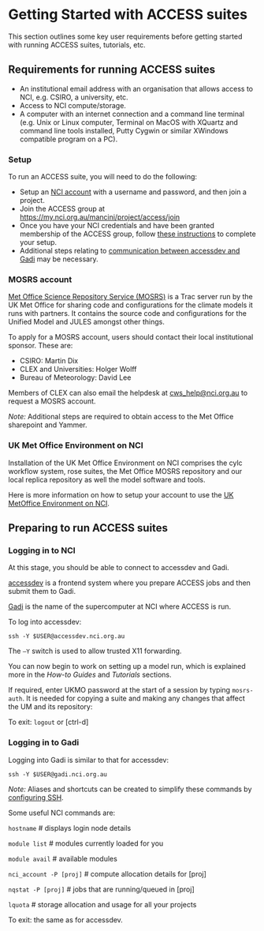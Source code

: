 # Getting Started with ACCESS suites

This section outlines some key user requirements before getting started with running ACCESS suites, tutorials, etc.

## Requirements for running ACCESS suites 

- An institutional email address with an organisation that allows access to NCI, e.g. CSIRO, a university, etc.
- Access to NCI compute/storage.
- A computer with an internet connection and a command line terminal (e.g. Unix or Linux computer, Terminal on MacOS with XQuartz and command line tools installed, Putty Cygwin or similar XWindows compatible program on a PC). 

### Setup 
To run an ACCESS suite, you will need to do the following:

- Setup an [NCI account](https://my.nci.org.au/mancini/signup/0) with a username and password, and then join a project. 
- Join the ACCESS group at https://my.nci.org.au/mancini/project/access/join 
- Once you have your NCI credentials and have been granted membership of the ACCESS group, follow [these instructions](https://accessdev.nci.org.au/trac/wiki/GettingConnected) to complete your setup. 
- Additional steps relating to [communication between accessdev and Gadi](https://accessdev.nci.org.au/trac/wiki/gadi) may be necessary. 


### MOSRS account
[Met Office Science Repository Service (MOSRS)](https://code.metoffice.gov.uk) is a Trac server run by the UK Met Office for sharing code and configurations for the climate models it runs with partners. It contains the source code and configurations for the Unified Model and JULES amongst other things.

To apply for a MOSRS account, users should contact their local institutional sponsor. These are:

- CSIRO: Martin Dix
- CLEX and Universities: Holger Wolff
- Bureau of Meteorology: David Lee

Members of CLEX can also email the helpdesk at cws_help@nci.org.au to request a MOSRS account.

*Note:* Additional steps are required to obtain access to the Met Office sharepoint and Yammer.

### UK Met Office Environment on NCI
Installation of the UK Met Office Environment on NCI comprises the cylc workflow system, rose suites, the Met Office MOSRS repository and our local replica repository as well the model software and tools.

Here is more information on how to setup your account to use the [UK MetOffice Environment on NCI](https://opus.nci.org.au/display/DAE/UK+Met+Office+Environment+on+NCI).
 

## Preparing to run ACCESS suites

### Logging in to NCI 
At this stage, you should be able to connect to accessdev and Gadi. 

[accessdev](https://accessdev.nci.org.au) is a frontend system where you prepare ACCESS jobs and then submit them to Gadi. 

[Gadi](https://nci.org.au/our-systems/hpc-systems) is the name of the supercomputer at NCI where ACCESS is run.  

To log into accessdev: 

`ssh -Y $USER@accessdev.nci.org.au`

The `–Y` switch is used to allow trusted X11 forwarding. 

You can now begin to work on setting up a model run, which is explained more in the *How-to Guides* and *Tutorials* sections. 

If required, enter UKMO password at the start of a session by typing `mosrs-auth`. It is needed for copying a suite and making any changes that affect the UM and its repository: 

To exit: `logout` or [ctrl-d] 

### Logging in to Gadi  
Logging into Gadi is similar to that for accessdev: 

`ssh -Y $USER@gadi.nci.org.au`

*Note:* Aliases and shortcuts can be created to simplify these commands by [configuring SSH](https://accessdev.nci.org.au/trac/wiki/Guides/SSH).

 Some useful NCI commands are: 
 
 `hostname` # displays login node details  

 `module list`  # modules currently loaded for you

 `module avail`  # available modules 

`nci_account -P [proj]` # compute allocation details for [proj]

`nqstat -P [proj]` # jobs that are running/queued in [proj]  

`lquota`  # storage allocation and usage for all your projects 

 To exit: the same as for accessdev. 